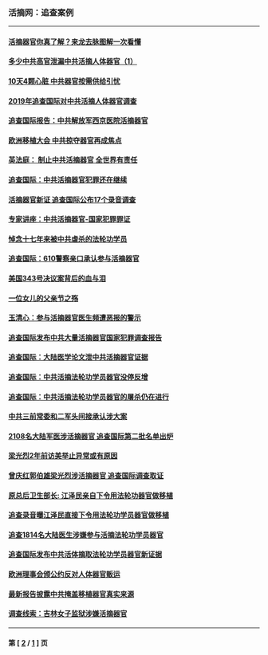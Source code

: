 ### 活摘网：追查案例
---
#### [活摘器官你真了解？来龙去脉图解一次看懂](../../pages/nf5880/n13013820.md?03230430) 
#### [多少中共高官泄漏中共活摘人体器官（1）](../../pages/nf5880/n12671234.md?03230430) 
#### [10天4颗心脏 中共器官按需供给引忧](../../pages/nf5880/n12326366.md?03230430) 
#### [2019年追查国际对中共活摘人体器官调查](../../pages/nf5880/n11917733.md?03230430) 
#### [追查国际报告：中共解放军西京医院活摘器官](../../pages/nf5880/n11838359.md?03230430) 
#### [欧洲移植大会 中共掠夺器官再成焦点](../../pages/nf5880/n11538883.md?03230430) 
#### [英法庭： 制止中共活摘器官 全世界有责任](../../pages/nf5880/n11330691.md?03230430) 
#### [追查国际：中共活摘器官犯罪还在继续](../../pages/nf5880/n11218301.md?03230430) 
#### [活摘器官新证 追查国际公布17个录音调查](../../pages/nf5880/n10897744.md?03230430) 
#### [专家讲座：中共活摘器官-国家犯罪罪证](../../pages/nf5880/n8828153.md?03230430) 
#### [悼念十七年来被中共虐杀的法轮功学员](../../pages/nf5880/n8124823.md?03230430) 
#### [追查国际：610警察亲口承认参与活摘器官](../../pages/nf5880/n8109067.md?03230430) 
#### [美国343号决议案背后的血与泪](../../pages/nf5880/n8020684.md?03230430) 
#### [一位女儿的父亲节之殇](../../pages/nf5880/n8014122.md?03230430) 
#### [玉清心：参与活摘器官医生频遭恶报的警示](../../pages/nf5880/n4637546.md?03230430) 
#### [追查国际发布中共大量活摘器官国家犯罪调查报告](../../pages/nf5880/n4613428.md?03230430) 
#### [追查国际：大陆医学论文泄中共活摘器官证据](../../pages/nf5880/n4608794.md?03230430) 
#### [追查国际：中共活摘法轮功学员器官没停反增](../../pages/nf5880/n4584075.md?03230430) 
#### [追查国际：中共活摘法轮功学员器官的屠杀仍在进行](../../pages/nf5880/n4299154.md?03230430) 
#### [中共三前常委和二军头间接承认涉大案](../../pages/nf5880/n4286244.md?03230430) 
#### [2108名大陆军医涉活摘器官 追查国际第二批名单出炉](../../pages/nf5880/n4284769.md?03230430) 
#### [梁光烈2年前访美举止异常或有原因](../../pages/nf5880/n4279686.md?03230430) 
#### [曾庆红郭伯雄梁光烈涉活摘器官 追查国际调查取证](../../pages/nf5880/n4278462.md?03230430) 
#### [原总后卫生部长: 江泽民亲自下令用法轮功器官做移植](../../pages/nf5880/n4263864.md?03230430) 
#### [追查录音曝江泽民直接下令用法轮功学员器官做移植](../../pages/nf5880/n4261268.md?03230430) 
#### [追查1814名大陆医生涉嫌参与活摘法轮功学员器官](../../pages/nf5880/n4259055.md?03230430) 
#### [追查国际发布中共活体摘取法轮功学员器官新证据](../../pages/nf5880/n4258255.md?03230430) 
#### [欧洲理事会颁公约反对人体器官贩运](../../pages/nf5880/n4206955.md?03230430) 
#### [最新报告披露中共掩盖移植器官真实来源](../../pages/nf5880/n4140084.md?03230430) 
#### [调查线索：吉林女子监狱涉嫌活摘器官](../../pages/nf5880/n4044366.md?03230430) 

---
#### 第 [ [2](./2.md?03230430) / [1](./1.md?03230430) ] 页
